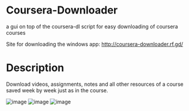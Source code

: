 # Coursera-Downloader

a gui on top of the coursera-dl script for easy downloading of coursera courses

Site for downloading the windows app: http://coursera-downloader.rf.gd/

# Description

Download videos, assignments, notes and all other resources of a course saved week by week just as in the course.

![image](https://github.com/touhid314/Coursera-Downloader/assets/69526008/be86a9bd-f984-472a-bb71-75e6eb7d162d)
![image](https://github.com/touhid314/Coursera-Downloader/assets/69526008/6b210f4e-837e-489d-83b9-6c6940cae660)
![image](https://github.com/touhid314/Coursera-Downloader/assets/69526008/13a145e5-3c28-4630-bce0-32267fc3a690)

